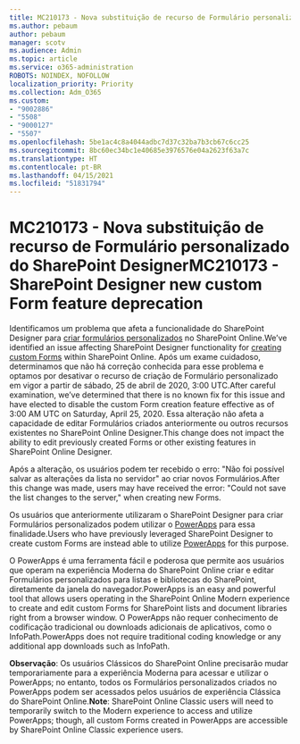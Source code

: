 ```yaml
---
title: MC210173 - Nova substituição de recurso de Formulário personalizado do SharePoint Designer
ms.author: pebaum
author: pebaum
manager: scotv
ms.audience: Admin
ms.topic: article
ms.service: o365-administration
ROBOTS: NOINDEX, NOFOLLOW
localization_priority: Priority
ms.collection: Adm_O365
ms.custom:
- "9002886"
- "5508"
- "9000127"
- "5507"
ms.openlocfilehash: 5be1ac4c8a4044adbc7d37c32ba7b3cb67c6cc25
ms.sourcegitcommit: 8bc60ec34bc1e40685e3976576e04a2623f63a7c
ms.translationtype: HT
ms.contentlocale: pt-BR
ms.lasthandoff: 04/15/2021
ms.locfileid: "51831794"
---
```

# <a name="mc210173---sharepoint-designer-new-custom-form-feature-deprecation"></a><span data-ttu-id="1f3f1-102">MC210173 - Nova substituição de recurso de Formulário personalizado do SharePoint Designer</span><span class="sxs-lookup"><span data-stu-id="1f3f1-102">MC210173 - SharePoint Designer new custom Form feature deprecation</span></span>

<span data-ttu-id="1f3f1-103">Identificamos um problema que afeta a funcionalidade do SharePoint Designer para [criar formulários personalizados](https://support.microsoft.com/en-us/office/create-a-custom-list-form-using-sharepoint-designer-917d8fdb-ee00-4441-adb3-a94612d1d105?ui=en-us&rs=en-us&ad=us#bm2) no SharePoint Online.</span><span class="sxs-lookup"><span data-stu-id="1f3f1-103">We’ve identified an issue affecting SharePoint Designer functionality for [creating custom Forms](https://support.microsoft.com/en-us/office/create-a-custom-list-form-using-sharepoint-designer-917d8fdb-ee00-4441-adb3-a94612d1d105?ui=en-us&rs=en-us&ad=us#bm2) within SharePoint Online.</span></span> <span data-ttu-id="1f3f1-104">Após um exame cuidadoso, determinamos que não há correção conhecida para esse problema e optamos por desativar o recurso de criação de Formulário personalizado em vigor a partir de sábado, 25 de abril de 2020, 3:00 UTC.</span><span class="sxs-lookup"><span data-stu-id="1f3f1-104">After careful examination, we’ve determined that there is no known fix for this issue and have elected to disable the custom Form creation feature effective as of 3:00 AM UTC on Saturday, April 25, 2020.</span></span> <span data-ttu-id="1f3f1-105">Essa alteração não afeta a capacidade de editar Formulários criados anteriormente ou outros recursos existentes no SharePoint Online Designer.</span><span class="sxs-lookup"><span data-stu-id="1f3f1-105">This change does not impact the ability to edit previously created Forms or other existing features in SharePoint Online Designer.</span></span>

<span data-ttu-id="1f3f1-106">Após a alteração, os usuários podem ter recebido o erro: "Não foi possível salvar as alterações da lista no servidor" ao criar novos Formulários.</span><span class="sxs-lookup"><span data-stu-id="1f3f1-106">After this change was made, users may have received the error: "Could not save the list changes to the server," when creating new Forms.</span></span>

<span data-ttu-id="1f3f1-107">Os usuários que anteriormente utilizaram o SharePoint Designer para criar Formulários personalizados podem utilizar o [PowerApps](https://docs.microsoft.com/powerapps/maker/canvas-apps/customize-list-form) para essa finalidade.</span><span class="sxs-lookup"><span data-stu-id="1f3f1-107">Users who have previously leveraged SharePoint Designer to create custom Forms are instead able to utilize [PowerApps](https://docs.microsoft.com/powerapps/maker/canvas-apps/customize-list-form) for this purpose.</span></span>

<span data-ttu-id="1f3f1-108">O PowerApps é uma ferramenta fácil e poderosa que permite aos usuários que operam na experiência Moderna do SharePoint Online criar e editar Formulários personalizados para listas e bibliotecas do SharePoint, diretamente da janela do navegador.</span><span class="sxs-lookup"><span data-stu-id="1f3f1-108">PowerApps is an easy and powerful tool that allows users operating in the SharePoint Online Modern experience to create and edit custom Forms for SharePoint lists and document libraries right from a browser window.</span></span> <span data-ttu-id="1f3f1-109">O PowerApps não requer conhecimento de codificação tradicional ou downloads adicionais de aplicativos, como o InfoPath.</span><span class="sxs-lookup"><span data-stu-id="1f3f1-109">PowerApps does not require traditional coding knowledge or any additional app downloads such as InfoPath.</span></span>

<span data-ttu-id="1f3f1-110">**Observação**: Os usuários Clássicos do SharePoint Online precisarão mudar temporariamente para a experiência Moderna para acessar e utilizar o PowerApps; no entanto, todos os Formulários personalizados criados no PowerApps podem ser acessados pelos usuários de experiência Clássica do SharePoint Online.</span><span class="sxs-lookup"><span data-stu-id="1f3f1-110">**Note**: SharePoint Online Classic users will need to temporarily switch to the Modern experience to access and utilize PowerApps; though, all custom Forms created in PowerApps are accessible by SharePoint Online Classic experience users.</span></span>

